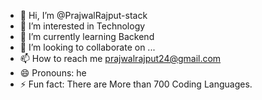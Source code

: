 - 👋 Hi, I’m @PrajwalRajput-stack
- 👀 I’m interested in Technology 
- 🌱 I’m currently learning Backend 
- 💞️ I’m looking to collaborate on ...
- 📫 How to reach me prajwalrajput24@gmail.com
- 😄 Pronouns: he
- ⚡ Fun fact: There are More than 700 Coding Languages.

<!---
PrajwalRajput-stack/PrajwalRajput-stack is a ✨ special ✨ repository because its `README.md` (this file) appears on your GitHub profile.
You can click the Preview link to take a look at your changes.
--->
